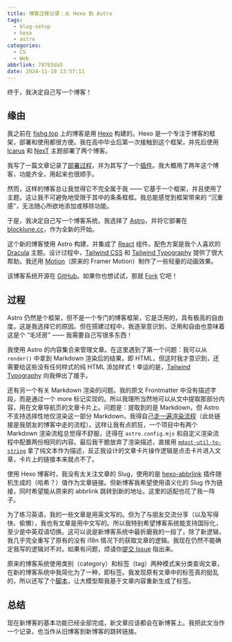```yaml
---
title: 博客迁移记录：从 Hexo 到 Astro
tags:
  - blog-setup
  - hexo
  - astro
categories:
  - CS
  - Web
abbrlink: 78783da5
date: 2024-11-10 13:57:11
---
```


终于，我决定自己写一个博客！

<!--more-->

## 缘由

我之前在 [fishg.top](https://fishg.top) 上的博客是用 [Hexo](https://hexo.io/) 构建的。Hexo 是一个专注于博客的框架，部署和使用都很方便。我在高中毕业后第一次接触到这个框架，并先后使用 [Icarus](https://ppoffice.github.io/hexo-theme-icarus/) 和 [NexT](https://theme-next.js.org/) 主题部署了两个博客。

我写了一篇文章记录了[部署过程](/posts/4ef0ac98)，并为其写了一个[插件](/posts/55f9ebd1)。我大概用了两年这个博客，功能齐全，用起来也很顺手。

然而，这样的博客总让我觉得它不完全属于我 —— 它基于一个框架，并且使用了主题，这让我不可避免地受限于其中的条条框框。我总能感觉到框架带来的 “沉重感”，无法随心所欲地添加或移除功能。

于是，我决定自己写一个博客系统。我选择了 [Astro](https://astro.build)，并将它部署在 [blocklune.cc](https://blocklune.cc)，作为全新的开始。

这个新的博客使用 Astro 构建，并集成了 [React](https://react.dev/) 组件。配色方案是我个人喜欢的 [Dracula](https://draculatheme.com/) 主题。设计过程中，[Tailwind CSS](https://tailwindcss.com/) 和 [Tailwind Typography](https://github.com/tailwindlabs/tailwindcss-typography) 提供了很大帮助。我还用 [Motion](https://motion.dev/)（原来的 Framer Motion）制作了一些轻量的动画效果。

该博客系统开源在 [GitHub](https://github.com/blocklune/astro-dracula-blog)。如果你也想试试，那就 [Fork](https://github.com/BlockLune/astro-dracula-blog/fork) 它吧！

## 过程

Astro 仍然是个框架，但不是一个专门的博客框架，它是泛用的，具有极高的自由度。这是我选择它的原因。但在搭建过程中，我逐渐意识到，泛用和自由也意味着这是个 “毛坯房” —— 我需要自己写很多东西！

我使用 Astro 的内容集合来管理文章。在这里遇到了第一个问题：我可以从 `render()` 中拿到 Markdown 渲染后的结果，即 HTML，但这时我才意识到，还需要给这些没有任何样式的纯 HTML 添加样式！幸运的是，[Tailwind Typography](https://github.com/tailwindlabs/tailwindcss-typography) 向我伸出了援手。

还有另一个有关 Markdown 渲染的问题。我的原文 Frontmatter 中没有描述字段，而是通过一个 more 标记实现的。所以我理所当然地可以从文中提取那部分内容，用在文章导航页的文章卡片上。问题是：提取到的是 Markdown，但 Astro 不支持选择性地仅渲染这一部分 Markdown，我得自己[走一遍渲染流程](https://github.com/yy4382/yfi.moe/blob/149ff03d084a72b212c4629730f356377d702d45/app/blog/src/utils/markdown.ts#L59)（此处链接是我朋友的博客中走的流程）。这样让我有点抓狂，一个项目中有两个 Markdown 渲染流程总觉得不舒服，还得在 `astro.config.mjs` 和自定义渲染流程中配置两份相同的内容。最后我干脆放弃了渲染描述，直接用 [`mdast-util-to-string`](https://www.npmjs.com/package/mdast-util-to-string) 拿了纯文本作为描述，反正我设计的文章卡片操作逻辑是点击卡片进入文章，卡片上的链接本来就点不了。

使用 Hexo 博客时，我没有太关注文章的 Slug，使用的是 [hexo-abbrlink](https://github.com/ohroy/hexo-abbrlink) 插件随机生成的（哈希？）值作为文章链接。但新博客我希望使用语义化的 Slug 作为链接，同时希望能从原来的 abbrlink 跳转到新的地址。这里的适配也花了我一阵子。

为了练习英语，我的一些文章是用英文写的。但为了与朋友交流分享（以及写得快、偷懒），我也有文章是用中文写的。所以我特别希望博客系统能支持国际化，至少是中英双语切换。这可以说是新博客系统中最折磨我的一段了，除了新逻辑，我几乎完全重写了原有的没有 i18n 情况下的获取文章的逻辑。我现在仍然不能确定我写的逻辑对不对。如果有问题，烦请你[提交 Issue](https://github.com/BlockLune/astro-dracula-blog/issues/new) 指出来。

原来的博客系统使用类别（category）和标签（tag）两种模式来分类查询文章，在新的博客系统中我简化为了一种，即标签。我发现原有文章中的标签真的挺乱的，所以还写了个[脚本](https://github.com/BlockLune/markdown-posts-utilities/blob/main/tagenerator.py)，让大模型帮我基于文章内容重新生成了标签。

## 总结

现在新博客的基本功能已经全部完成，新文章应该都会在新博客上。我把此文当作一个记录，也当作从旧博客到新博客的跳转链接。
